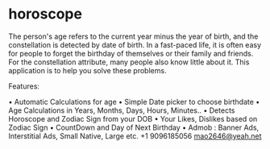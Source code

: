 # horoscope

The person's age refers to the current year minus the year of birth, and the constellation is detected by date of birth. In a fast-paced life, it is often easy for people to forget the birthday of themselves or their family and friends. For the constellation attribute, many people also know little about it. This application is to help you solve these problems.

Features: 

• Automatic Calculations for age 
• Simple Date picker to choose birthdate 
• Age Calculations in Years, Months, Days, Hours, Minutes.. 
• Detects Horoscope and Zodiac Sign from your DOB 
• Your Likes, Dislikes based on Zodiac Sign 
• CountDown and Day of Next Birthday 
• Admob : Banner Ads, Interstitial Ads, Small Native, Large etc.
+1 9096185056 mao2646@yeah.net
